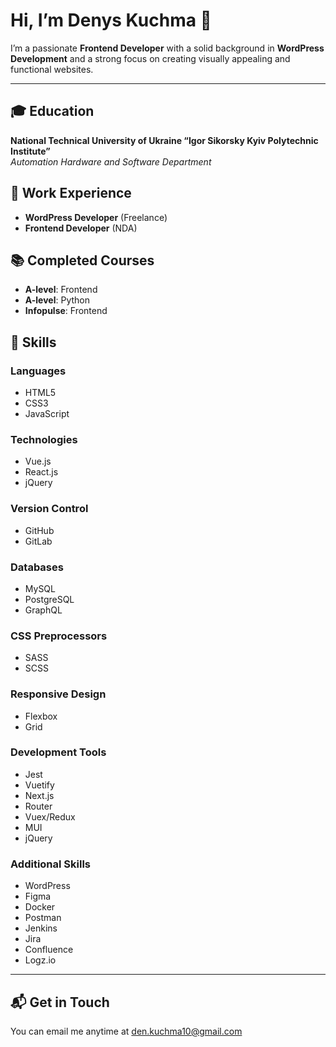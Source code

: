 # Hi, I’m Denys Kuchma 👋

I’m a passionate **Frontend Developer** with a solid background in **WordPress Development** and a strong focus on creating visually appealing and functional websites.

---

## 🎓 Education
**National Technical University of Ukraine “Igor Sikorsky Kyiv Polytechnic Institute”**  
*Automation Hardware and Software Department*

## 💼 Work Experience
- **WordPress Developer** (Freelance)
- **Frontend Developer** (NDA)

## 📚 Completed Courses
- **A-level**: Frontend
- **A-level**: Python
- **Infopulse**: Frontend

## 🔧 Skills

### Languages
- HTML5
- CSS3
- JavaScript

### Technologies
- Vue.js
- React.js
- jQuery

### Version Control
- GitHub
- GitLab

### Databases
- MySQL
- PostgreSQL
- GraphQL

### CSS Preprocessors
- SASS
- SCSS

### Responsive Design
- Flexbox
- Grid

### Development Tools
- Jest
- Vuetify
- Next.js
- Router
- Vuex/Redux
- MUI
- jQuery

### Additional Skills
- WordPress
- Figma
- Docker
- Postman
- Jenkins
- Jira
- Confluence
- Logz.io
---

## 📬 Get in Touch
You can email me anytime at [den.kuchma10@gmail.com](mailto:den.kuchma10@gmail.com)



